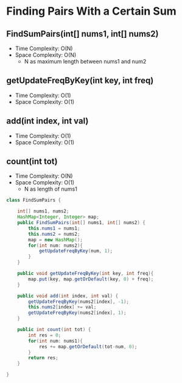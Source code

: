# Finding Pairs With a Certain Sum

## FindSumPairs(int[] nums1, int[] nums2)

- Time Complexity: O(N)
- Space Complexity: O(N)
  - N as maximum length between nums1 and num2

## getUpdateFreqByKey(int key, int freq)

- Time Complexity: O(1)
- Space Complexity: O(1)

## add(int index, int val)

- Time Complexity: O(1)
- Space Complexity: O(1)

## count(int tot)

- Time Complexity: O(N)
- Space Complexity: O(1)
  - N as length of nums1

```java
class FindSumPairs {

    int[] nums1, nums2;
    HashMap<Integer, Integer> map;
    public FindSumPairs(int[] nums1, int[] nums2) {
        this.nums1 = nums1;
        this.nums2 = nums2;
        map = new HashMap();
        for(int num: nums2){
            getUpdateFreqByKey(num, 1);
        }
    }

    public void getUpdateFreqByKey(int key, int freq){
        map.put(key, map.getOrDefault(key, 0) + freq);
    }

    public void add(int index, int val) {
        getUpdateFreqByKey(nums2[index], -1);
        this.nums2[index] += val;
        getUpdateFreqByKey(nums2[index], 1);
    }

    public int count(int tot) {
        int res = 0;
        for(int num: nums1){
            res += map.getOrDefault(tot-num, 0);
        }
        return res;
    }

}
```

